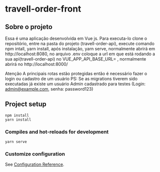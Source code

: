 # travell-order-front


## Sobre o projeto
Essa é uma aplicação desenvolvida em Vue js. Para executa-lo clone o repositório, entre na pasta do projeto (travell-order-api), execute comando npm intall, yarn install, após instalação, yarn serve, normalmente abrirá em http://localhost:8080, no arquivo .env coloque a url em que está rodando a sua api(travell-order-api) no VUE_APP_API_BASE_URL= , normalmente abrirá no http://localhost:8000/

Atenção
A principais rotas estão protegidas então é necessário fazer o login ou cadastro de um usuário
PS: Se as migrations tiverem sido executadas já existe um usuário Admin cadastrado para testes (Login: admin@example.com, senha: password123)

## Project setup
```
npm install
yarn install
```

### Compiles and hot-reloads for development
```
yarn serve
```

### Customize configuration
See [Configuration Reference](https://cli.vuejs.org/config/).
